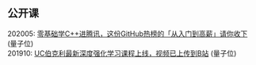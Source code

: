 ## 公开课

202005: [零基础学C++进腾讯，这份GitHub热榜的「从入门到高薪」请你收下](https://mp.weixin.qq.com/s/HqP9VH9NqFzexb6KooFdcw) (量子位)  
201910: [UC伯克利最新深度强化学习课程上线，视频已上传到B站](https://mp.weixin.qq.com/s/HQccjX2nJ7NgXdRGpUWJ-Q) (量子位)  